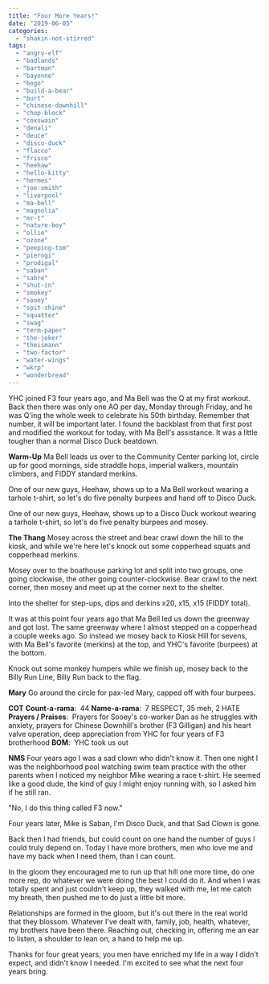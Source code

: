 ```yaml
---
title: "Four More Years!"
date: "2019-06-05"
categories: 
  - "shakin-not-stirred"
tags: 
  - "angry-elf"
  - "badlands"
  - "bartman"
  - "bayonne"
  - "bogo"
  - "build-a-bear"
  - "burt"
  - "chinese-downhill"
  - "chop-block"
  - "coxswain"
  - "denali"
  - "deuce"
  - "disco-duck"
  - "flacco"
  - "frisco"
  - "heehaw"
  - "hello-kitty"
  - "hermes"
  - "joe-smith"
  - "liverpool"
  - "ma-bell"
  - "magnolia"
  - "mr-t"
  - "nature-boy"
  - "ollie"
  - "ozone"
  - "peeping-tom"
  - "pierogi"
  - "prodigal"
  - "saban"
  - "sabre"
  - "shut-in"
  - "smokey"
  - "sooey"
  - "spit-shine"
  - "squatter"
  - "swag"
  - "term-paper"
  - "the-joker"
  - "theismann"
  - "two-factor"
  - "water-wings"
  - "wkrp"
  - "wonderbread"
---
```


YHC joined F3 four years ago, and Ma Bell was the Q at my first workout. Back then there was only one AO per day, Monday through Friday, and he was Q'ing the whole week to celebrate his 50th birthday. Remember that number, it will be important later. I found the backblast from that first post and modified the workout for today, with Ma Bell's assistance. It was a little tougher than a normal Disco Duck beatdown.

**Warm-Up** Ma Bell leads us over to the Community Center parking lot, circle up for good mornings, side straddle hops, imperial walkers, mountain climbers, and FIDDY standard merkins.

One of our new guys, Heehaw, shows up to a Ma Bell workout wearing a tarhole t-shirt, so let's do five penalty burpees and hand off to Disco Duck.

One of our new guys, Heehaw, shows up to a Disco Duck workout wearing a tarhole t-shirt, so let's do five penalty burpees and mosey.

**The Thang** Mosey across the street and bear crawl down the hill to the kiosk, and while we're here let's knock out some copperhead squats and copperhead merkins.

Mosey over to the boathouse parking lot and split into two groups, one going clockwise, the other going counter-clockwise. Bear crawl to the next corner, then mosey and meet up at the corner next to the shelter.

Into the shelter for step-ups, dips and derkins x20, x15, x15 (FIDDY total).

It was at this point four years ago that Ma Bell led us down the greenway and got lost. The same greenway where I almost stepped on a copperhead a couple weeks ago. So instead we mosey back to Kiosk Hill for sevens, with Ma Bell's favorite (merkins) at the top, and YHC's favorite (burpees) at the bottom.

Knock out some monkey humpers while we finish up, mosey back to the Billy Run Line, Billy Run back to the flag.

**Mary** Go around the circle for pax-led Mary, capped off with four burpees.

**COT** **Count-a-rama**:  44 **Name-a-rama**:  7 RESPECT, 35 meh, 2 HATE **Prayers / Praises**:  Prayers for Sooey's co-worker Dan as he struggles with anxiety, prayers for Chinese Downhill's brother (F3 Gilligan) and his heart valve operation, deep appreciation from YHC for four years of F3 brotherhood **BOM**:  YHC took us out

**NMS** Four years ago I was a sad clown who didn't know it. Then one night I was the neighborhood pool watching swim team practice with the other parents when I noticed my neighbor Mike wearing a race t-shirt. He seemed like a good dude, the kind of guy I might enjoy running with, so I asked him if he still ran.

"No, I do this thing called F3 now."

Four years later, Mike is Saban, I'm Disco Duck, and that Sad Clown is gone.

Back then I had friends, but could count on one hand the number of guys I could truly depend on. Today I have more brothers, men who love me and have my back when I need them, than I can count.

In the gloom they encouraged me to run up that hill one more time, do one more rep, do whatever we were doing the best I could do it. And when I was totally spent and just couldn't keep up, they walked with me, let me catch my breath, then pushed me to do just a little bit more.

Relationships are formed in the gloom, but it's out there in the real world that they blossom. Whatever I've dealt with, family, job, health, whatever, my brothers have been there. Reaching out, checking in, offering me an ear to listen, a shoulder to lean on, a hand to help me up.

Thanks for four great years, you men have enriched my life in a way I didn't expect, and didn't know I needed. I'm excited to see what the next four years bring.
